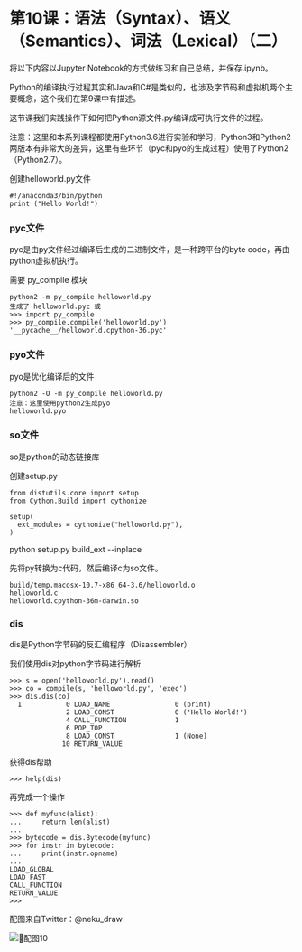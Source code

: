 # 第10课：语法（Syntax）、语义（Semantics）、词法（Lexical）（二）

将以下内容以Jupyter Notebook的方式做练习和自己总结，并保存.ipynb。

Python的编译执行过程其实和Java和C#是类似的，也涉及字节码和虚拟机两个主要概念，这个我们在第9课中有描述。

这节课我们实践操作下如何把Python源文件.py编译成可执行文件的过程。

注意：这里和本系列课程都使用Python3.6进行实验和学习，Python3和Python2两版本有非常大的差异，这里有些环节（pyc和pyo的生成过程）使用了Python2（Python2.7）。

创建helloworld.py文件
```
#!/anaconda3/bin/python
print ("Hello World!")
```

### pyc文件
pyc是由py文件经过编译后生成的二进制文件，是一种跨平台的byte code，再由python虚拟机执行。

需要 py_compile 模块

```
python2 -m py_compile helloworld.py 
生成了 helloworld.pyc 或
>>> import py_compile
>>> py_compile.compile('helloworld.py')
'__pycache__/helloworld.cpython-36.pyc'
```

### pyo文件
pyo是优化编译后的文件
```
python2 -O -m py_compile helloworld.py 
注意：这里使用python2生成pyo
helloworld.pyo
```

### so文件
so是python的动态链接库

创建setup.py
```
from distutils.core import setup
from Cython.Build import cythonize
 
setup(
  ext_modules = cythonize("helloworld.py"),
)
```
python setup.py build_ext --inplace

先将py转换为c代码，然后编译c为so文件。
```
build/temp.macosx-10.7-x86_64-3.6/helloworld.o
helloworld.c
helloworld.cpython-36m-darwin.so 

```
### dis 
dis是Python字节码的反汇编程序（Disassembler）

我们使用dis对python字节码进行解析

```
>>> s = open('helloworld.py').read()
>>> co = compile(s, 'helloworld.py', 'exec')
>>> dis.dis(co)
  1           0 LOAD_NAME                0 (print)
              2 LOAD_CONST               0 ('Hello World!')
              4 CALL_FUNCTION            1
              6 POP_TOP
              8 LOAD_CONST               1 (None)
             10 RETURN_VALUE
```
获得dis帮助
```
>>> help(dis)
```

再完成一个操作
```
>>> def myfunc(alist):
...     return len(alist)
...
>>> bytecode = dis.Bytecode(myfunc)
>>> for instr in bytecode:
...     print(instr.opname)
...
LOAD_GLOBAL
LOAD_FAST
CALL_FUNCTION
RETURN_VALUE
>>>
```
配图来自Twitter：@neku_draw

![配图10](https://wiki.huihoo.com/images/thumb/3/3c/Devopsgirls10.png/682px-Devopsgirls10.png)
